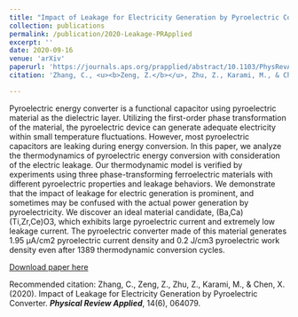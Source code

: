 ```yaml
---
title: "Impact of Leakage for Electricity Generation by Pyroelectric Converter"
collection: publications
permalink: /publication/2020-Leakage-PRApplied
excerpt: ''
date: 2020-09-16
venue: 'arXiv'
paperurl: 'https://journals.aps.org/prapplied/abstract/10.1103/PhysRevApplied.14.064079'
citation: 'Zhang, C., <u><b>Zeng, Z.</b></u>, Zhu, Z., Karami, M., & Chen, X. (2020). Impact of Leakage for Electricity Generation by Pyroelectric Converter. <i><b>Physical Review Applied</b></i>, 14(6), 064079.'

---
```

Pyroelectric energy converter is a functional capacitor using pyroelectric material as the dielectric layer. Utilizing the first-order phase transformation of the material, the pyroelectric device can generate adequate electricity within small temperature fluctuations. However, most pyroelectric capacitors are leaking during energy conversion. In this paper, we analyze the thermodynamics of pyroelectric energy conversion with consideration of the electric leakage. Our thermodynamic model is verified by experiments using three phase-transforming ferroelectric materials with different pyroelectric properties and leakage behaviors. We demonstrate that the impact of leakage for electric generation is prominent, and sometimes may be confused with the actual power generation by pyroelectricity. We discover an ideal material candidate, (Ba,Ca)(Ti,Zr,Ce)O3, which exhibits large pyroelectric current and extremely low leakage current. The pyroelectric converter made of this material generates 1.95 μA/cm2 pyroelectric current density and 0.2 J/cm3 pyroelectric work density even after 1389 thermodynamic conversion cycles.

[Download paper here](http://JoephyZeng.github.io/files/2020-Energy_PRApplied.pdf)

Recommended citation: Zhang, C., Zeng, Z., Zhu, Z., Karami, M., & Chen, X. (2020). Impact of Leakage for Electricity Generation by Pyroelectric Converter. <i><b>Physical Review Applied</b></i>, 14(6), 064079.